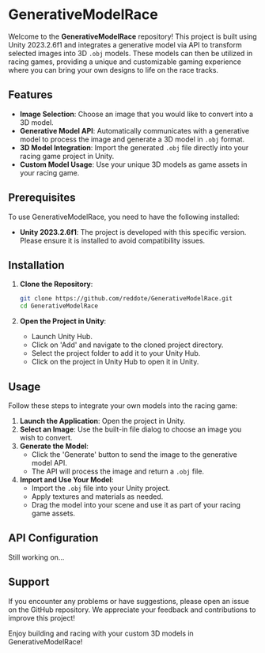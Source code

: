# GenerativeModelRace

Welcome to the **GenerativeModelRace** repository! This project is built using Unity 2023.2.6f1 and integrates a generative model via API to transform selected images into 3D `.obj` models. These models can then be utilized in racing games, providing a unique and customizable gaming experience where you can bring your own designs to life on the race tracks.

## Features
- **Image Selection**: Choose an image that you would like to convert into a 3D model.
- **Generative Model API**: Automatically communicates with a generative model to process the image and generate a 3D model in `.obj` format.
- **3D Model Integration**: Import the generated `.obj` file directly into your racing game project in Unity.
- **Custom Model Usage**: Use your unique 3D models as game assets in your racing game.

## Prerequisites
To use GenerativeModelRace, you need to have the following installed:
- **Unity 2023.2.6f1**: The project is developed with this specific version. Please ensure it is installed to avoid compatibility issues.

## Installation

1. **Clone the Repository**:
   ```bash
   git clone https://github.com/reddote/GenerativeModelRace.git
   cd GenerativeModelRace
   ```

2. **Open the Project in Unity**:
   - Launch Unity Hub.
   - Click on 'Add' and navigate to the cloned project directory.
   - Select the project folder to add it to your Unity Hub.
   - Click on the project in Unity Hub to open it in Unity.

## Usage
Follow these steps to integrate your own models into the racing game:

1. **Launch the Application**: Open the project in Unity.
2. **Select an Image**: Use the built-in file dialog to choose an image you wish to convert.
3. **Generate the Model**:
   - Click the 'Generate' button to send the image to the generative model API.
   - The API will process the image and return a `.obj` file.
4. **Import and Use Your Model**:
   - Import the `.obj` file into your Unity project.
   - Apply textures and materials as needed.
   - Drag the model into your scene and use it as part of your racing game assets.

## API Configuration
Still working on...

## Support
If you encounter any problems or have suggestions, please open an issue on the GitHub repository. We appreciate your feedback and contributions to improve this project!

Enjoy building and racing with your custom 3D models in GenerativeModelRace!
